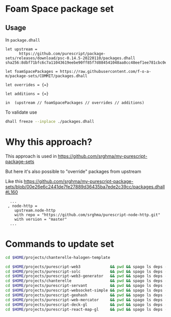 # Foam Space package set

## Usage

In `package.dhall`

```dhall
let upstream =
      https://github.com/purescript/package-sets/releases/download/psc-0.14.5-20220110/packages.dhall sha256:8dbf71bfc6c7a11043619eebe90ff85f7d884541048aa8cc48eef1ee781cbc0e

let foamSpacePackages = https://raw.githubusercontent.com/f-o-a-m/package-sets/COMMIT/packages.dhall

let overrides = {=}

let additions = {=}

in  (upstream // foamSpacePackages // overrides // additions)
```

To validate use

```sh
dhall freeze --inplace ./packages.dhall
```

# Why this approach?

This approach is used in https://github.com/srghma/my-purescript-package-sets

But here it's also possible to "override" packages from upstream

Like this https://github.com/srghma/my-purescript-package-sets/blob/00e26e6c2441de7fe27889d36435ba7ede2c39cc/packages.dhall#L160

```dhall
  ...
 , node-http =
    upstream.node-http
    with repo = "https://github.com/srghma/purescript-node-http.git"
    with version = "master"
  ...
```

# Commands to update set

```sh
cd $HOME/projects/chanterelle-halogen-template

cd $HOME/projects/purescript-web3             && pwd && spago ls deps --json | jq --raw-output '", \"" + .packageName + "\""'
cd $HOME/projects/purescript-solc             && pwd && spago ls deps --json | jq --raw-output '", \"" + .packageName + "\""'
cd $HOME/projects/purescript-web3-generator   && pwd && spago ls deps --json | jq --raw-output '", \"" + .packageName + "\""'
cd $HOME/projects/chanterelle                 && pwd && spago ls deps --json | jq --raw-output '", \"" + .packageName + "\""'
cd $HOME/projects/purescript-servant          && pwd && spago ls deps --json | jq --raw-output '", \"" + .packageName + "\""'
cd $HOME/projects/purescript-websocket-simple && pwd && spago ls deps --json | jq --raw-output '", \"" + .packageName + "\""'
cd $HOME/projects/purescript-geohash          && pwd && spago ls deps --json | jq --raw-output '", \"" + .packageName + "\""'
cd $HOME/projects/purescript-web-mercator     && pwd && spago ls deps --json | jq --raw-output '", \"" + .packageName + "\""'
cd $HOME/projects/purescript-deck-gl          && pwd && spago ls deps --json | jq --raw-output '", \"" + .packageName + "\""'
cd $HOME/projects/purescript-react-map-gl     && pwd && spago ls deps --json | jq --raw-output '", \"" + .packageName + "\""'
```
